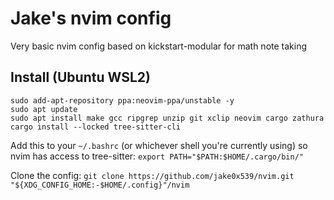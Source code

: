 # Jake's nvim config

Very basic nvim config based on kickstart-modular for math note taking
## Install (Ubuntu WSL2)
```
sudo add-apt-repository ppa:neovim-ppa/unstable -y
sudo apt update
sudo apt install make gcc ripgrep unzip git xclip neovim cargo zathura
cargo install --locked tree-sitter-cli
```

Add this to your ``~/.bashrc`` (or whichever shell you're currently using) so nvim has access to tree-sitter:
```export PATH="$PATH:$HOME/.cargo/bin/"```

Clone the config:
```git clone https://github.com/jake0x539/nvim.git "${XDG_CONFIG_HOME:-$HOME/.config}"/nvim```

